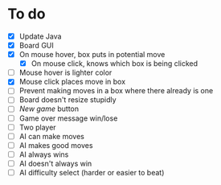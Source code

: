 # To do
- [x] Update Java
- [x] Board GUI
- [x] On mouse hover, box puts in potential move
    - [x] On mouse click, knows which box is being clicked
- [ ] Mouse hover is lighter color
- [x] Mouse click places move in box
- [ ] Prevent making moves in a box where there already is one
- [ ] Board doesn't resize stupidly
- [ ] *New game* button
- [ ] Game over message win/lose
- [ ] Two player
- [ ] AI can make moves 
- [ ] AI makes good moves
- [ ] AI always wins
- [ ] AI doesn't always win 
- [ ] AI difficulty select (harder or easier to beat)
